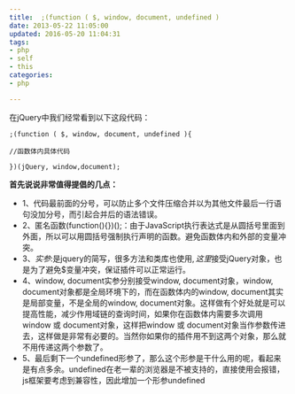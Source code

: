 ```yaml
---
title:  ;(function ( $, window, document, undefined )
date: 2013-05-22 11:05:00
updated: 2016-05-20 11:04:31
tags: 
- php
- self
- this
categories: 
- php

---
```

在jQuery中我们经常看到以下这段代码：
```
;(function ( $, window, document, undefined ){

//函数体内具体代码

})(jQuery, window,document);
```

<!--more-->


**首先说说非常值得提倡的几点：**

 - 1、代码最前面的分号，可以防止多个文件压缩合并以为其他文件最后一行语句没加分号，而引起合并后的语法错误。
 - 2、匿名函数(function(){})();：由于JavaScript执行表达式是从圆括号里面到外面，所以可以用圆括号强制执行声明的函数。避免函数体内和外部的变量冲突。
 - 3、$实参:$是jquery的简写，很多方法和类库也使用$,这里$接受jQuery对象，也是为了避免$变量冲突，保证插件可以正常运行。
 - 4、window, document实参分别接受window, document对象，window,
   document对象都是全局环境下的，而在函数体内的window, document其实是局部变量，不是全局的window,
   document对象。这样做有个好处就是可以提高性能，减少作用域链的查询时间，如果你在函数体内需要多次调用window 或
   document对象，这样把window 或
   document对象当作参数传进去，这样做是非常有必要的。当然你如果你的插件用不到这两个对象，那么就不用传递这两个参数了。
 - 5、最后剩下一个undefined形参了，那么这个形参是干什么用的呢，看起来是有点多余。undefined在老一辈的浏览器是不被支持的，直接使用会报错，js框架要考虑到兼容性，因此增加一个形参undefined

